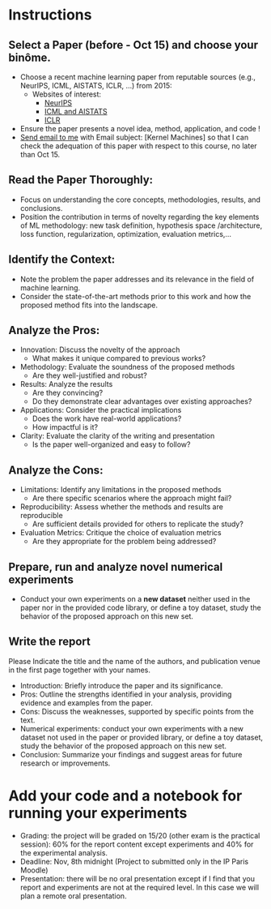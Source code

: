 # Instructions

## Select a Paper (before - Oct 15) and choose your binôme.

- Choose a recent machine learning paper from reputable sources (e.g., NeurIPS, ICML, AISTATS, ICLR, …) from 2015:
  - Websites of interest:
    - [NeurIPS](https://proceedings.neurips.cc/)
    - [ICML and AISTATS](https://proceedings.mlr.press/)
    - [ICLR](https://openreview.net/group?id=ICLR.cc)
- Ensure the paper presents a novel idea, method, application, and code !
- [Send email to me](mailto:florence.dalche@telecom-paris.fr) with Email subject: [Kernel Machines] so that I can check the adequation of this paper with respect to this course, no later than Oct 15.

## Read the Paper Thoroughly:

- Focus on understanding the core concepts, methodologies, results, and conclusions.
- Position the contribution in terms of novelty regarding the key elements of ML methodology: new task definition, hypothesis space /architecture,  loss function,  regularization, optimization,  evaluation metrics,…

## Identify the Context:

- Note the problem the paper addresses and its relevance in the field of machine learning.
- Consider the state-of-the-art methods prior to this work and how the proposed method fits into the landscape.

## Analyze the Pros:

- Innovation: Discuss the novelty of the approach
  - What makes it unique compared to previous works?
- Methodology: Evaluate the soundness of the proposed methods
  - Are they well-justified and robust?
- Results: Analyze the results
  - Are they convincing?
  - Do they demonstrate clear advantages over existing approaches?
- Applications: Consider the practical implications
  - Does the work have real-world applications?
  - How impactful is it?
- Clarity: Evaluate the clarity of the writing and presentation
  - Is the paper well-organized and easy to follow?

## Analyze the Cons:

- Limitations: Identify any limitations in the proposed methods
  - Are there specific scenarios where the approach might fail?
- Reproducibility: Assess whether the methods and results are reproducible
  - Are sufficient details provided for others to replicate the study?
- Evaluation Metrics: Critique the choice of evaluation metrics
  - Are they appropriate for the problem being addressed?

## Prepare, run and analyze novel numerical experiments

- Conduct your own experiments on a **new dataset** neither used in the paper nor in the provided code library, or define a toy dataset, study the behavior of the proposed approach on this new set.

## Write the report

Please Indicate the title and the name of the authors, and publication venue in the first page together with your names.

- Introduction: Briefly introduce the paper and its significance.
- Pros: Outline the strengths identified in your analysis, providing evidence and examples from the paper.
- Cons: Discuss the weaknesses, supported by specific points from the text.
- Numerical experiments: conduct your own experiments with a new dataset not used in the paper or provided library, or define a toy dataset, study  the behavior of the proposed approach on this new set.
- Conclusion: Summarize your findings and suggest areas for future research or improvements.

# Add your code and a notebook for running your experiments

- Grading: the project will be graded on 15/20  (other exam is the practical session): 60% for the report content except experiments and 40% for the experimental analysis.
- Deadline: Nov, 8th midnight (Project to submitted only in the IP Paris Moodle)
- Presentation: there will be no oral presentation except if I find that you report and experiments are not at the required level. In this case we will plan a remote oral presentation.
